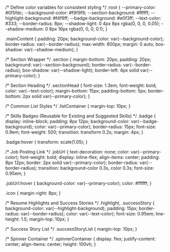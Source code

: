 /* Define color variables for consistent styling */
:root {
  --primary-color: #0f5fdc;
  --background-color: #f9f9f9;
  --section-background: #ffffff;
  --highlight-background: #f4f9ff;
  --badge-background: #e0f3ff;
  --text-color: #333;
  --border-radius: 8px;
  --shadow-light: 0 4px 8px rgba(0, 0, 0, 0.05);
  --shadow-medium: 0 8px 16px rgba(0, 0, 0, 0.1);
}

.mainContent {
  padding: 20px;
  background-color: var(--background-color);
  border-radius: var(--border-radius);
  max-width: 800px;
  margin: 0 auto;
  box-shadow: var(--shadow-medium);
}

/* Section Wrapper */
.section {
  margin-bottom: 20px;
  padding: 20px;
  background: var(--section-background);
  border-radius: var(--border-radius);
  box-shadow: var(--shadow-light);
  border-left: 4px solid var(--primary-color);
}

/* Section Heading */
.sectionHead {
  font-size: 1.3em;
  font-weight: bold;
  color: var(--text-color);
  margin-bottom: 15px;
  padding-bottom: 5px;
  border-bottom: 2px solid var(--primary-color);
}

/* Common List Styles */
.listContainer {
  margin-top: 10px;
}

/* Skills Badges (Reusable for Existing and Suggested Skills) */
.badge {
  display: inline-block;
  padding: 8px 12px;
  background-color: var(--badge-background);
  color: var(--primary-color);
  border-radius: 15px;
  font-size: 0.9em;
  font-weight: 500;
  transition: transform 0.2s;
  margin: 4px;
}

.badge:hover {
  transform: scale(1.05);
}

/* Job Posting Link */
.jobUrl {
  text-decoration: none;
  color: var(--primary-color);
  font-weight: bold;
  display: inline-flex;
  align-items: center;
  padding: 8px 12px;
  border: 2px solid var(--primary-color);
  border-radius: var(--border-radius);
  transition: background-color 0.3s, color 0.3s;
  font-size: 0.95em;
}

.jobUrl:hover {
  background-color: var(--primary-color);
  color: #ffffff;
}

.icon {
  margin-right: 8px;
}

/* Resume Highlights and Success Stories */
.highlight, .successStory {
  background-color: var(--highlight-background);
  padding: 15px;
  border-radius: var(--border-radius);
  color: var(--text-color);
  font-size: 0.95em;
  line-height: 1.5;
  margin-top: 10px;
}

/* Success Story List */
.successStoryList {
  margin-top: 10px;
}

/* Spinner Container */
.spinnerContainer {
  display: flex;
  justify-content: center;
  align-items: center;
  height: 100vh;
}
